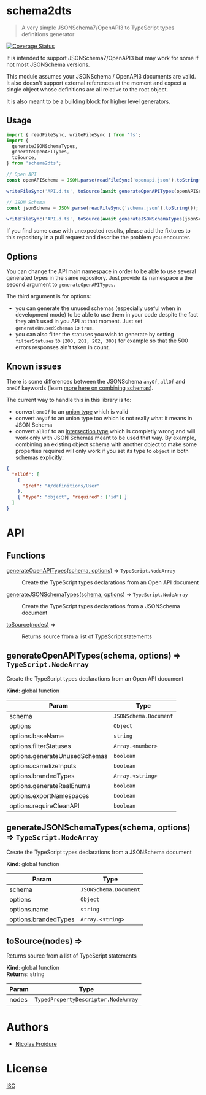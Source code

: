 [//]: # ( )
[//]: # (This file is automatically generated by a `metapak`)
[//]: # (module. Do not change it  except between the)
[//]: # (`content:start/end` flags, your changes would)
[//]: # (be overridden.)
[//]: # ( )
# schema2dts
> A very simple JSONSchema7/OpenAPI3 to TypeScript types definitions generator

[![Coverage Status](https://coveralls.io/repos/github/nfroidure/schema2dts/badge.svg?branch=main)](https://coveralls.io/github/nfroidure/schema2dts?branch=main)


[//]: # (::contents:start)

It is intended to support JSONSchema7/OpenAPI3 but may work for some if not most
JSONSchema versions.

This module assumes your JSONSchema / OpenAPI3 documents are valid. It also
doesn't support external references at the moment and expect a single object
whose definitions are all relative to the root object.

It is also meant to be a building block for higher level generators.

## Usage

```ts
import { readFileSync, writeFileSync } from 'fs';
import {
  generateJSONSchemaTypes,
  generateOpenAPITypes,
  toSource,
} from 'schema2dts';

// Open API
const openAPISchema = JSON.parse(readFileSync('openapi.json').toString());

writeFileSync('API.d.ts', toSource(await generateOpenAPITypes(openAPISchema)));

// JSON Schema
const jsonSchema = JSON.parse(readFileSync('schema.json').toString());

writeFileSync('API.d.ts', toSource(await generateJSONSchemaTypes(jsonSchema)));
```

If you find some case with unexpected results, please add the fixtures to this
repository in a pull request and describe the problem you encounter.

## Options

You can change the API main namespace in order to be able to use several
generated types in the same repository. Just provide its namespace a the second
argument to `generateOpenAPITypes`.

The third argument is for options:

- you can generate the unused schemas (especially useful when in development
  mode) to be able to use them in your code despite the fact they ain't used in
  you API at that moment. Just set `generateUnusedSchemas` to `true`.
- you can also filter the statuses you wish to generate by setting
  `filterStatuses` to `[200, 201, 202, 300]` for example so that the 500 errors
  responses ain't taken in count.

## Known issues

There is some differences between the JSONSchema `anyOf`, `allOf` and `oneOf`
keywords (learn
[more here on combining schemas](https://json-schema.org/understanding-json-schema/reference/combining.html)).

The current way to handle this in this library is to:

- convert `oneOf` to an
  [union type](https://www.typescriptlang.org/docs/handbook/unions-and-intersections.html#union-types)
  which is valid
- convert `anyOf` to an union type too which is not really what it means in JSON
  Schema
- convert `allOf` to an
  [intersection type](https://www.typescriptlang.org/docs/handbook/unions-and-intersections.html#intersection-types)
  which is completly wrong and will work only with JSON Schemas meant to be used
  that way. By example, combining an existing object schema with another object
  to make some properties required will only work if you set its type to
  `object` in both schemas explicitly:

```json
{
  "allOf": [
    {
      "$ref": "#/definitions/User"
    },
    { "type": "object", "required": ["id"] }
  ]
}
```

[//]: # (::contents:end)

# API
## Functions

<dl>
<dt><a href="#generateOpenAPITypes">generateOpenAPITypes(schema, options)</a> ⇒ <code>TypeScript.NodeArray</code></dt>
<dd><p>Create the TypeScript types declarations from an Open API document</p>
</dd>
<dt><a href="#generateJSONSchemaTypes">generateJSONSchemaTypes(schema, options)</a> ⇒ <code>TypeScript.NodeArray</code></dt>
<dd><p>Create the TypeScript types declarations from a JSONSchema document</p>
</dd>
<dt><a href="#toSource">toSource(nodes)</a> ⇒</dt>
<dd><p>Returns source from a list of TypeScript statements</p>
</dd>
</dl>

<a name="generateOpenAPITypes"></a>

## generateOpenAPITypes(schema, options) ⇒ <code>TypeScript.NodeArray</code>
Create the TypeScript types declarations from an Open API document

**Kind**: global function  

| Param | Type |
| --- | --- |
| schema | <code>JSONSchema.Document</code> | 
| options | <code>Object</code> | 
| options.baseName | <code>string</code> | 
| options.filterStatuses | <code>Array.&lt;number&gt;</code> | 
| options.generateUnusedSchemas | <code>boolean</code> | 
| options.camelizeInputs | <code>boolean</code> | 
| options.brandedTypes | <code>Array.&lt;string&gt;</code> | 
| options.generateRealEnums | <code>boolean</code> | 
| options.exportNamespaces | <code>boolean</code> | 
| options.requireCleanAPI | <code>boolean</code> | 

<a name="generateJSONSchemaTypes"></a>

## generateJSONSchemaTypes(schema, options) ⇒ <code>TypeScript.NodeArray</code>
Create the TypeScript types declarations from a JSONSchema document

**Kind**: global function  

| Param | Type |
| --- | --- |
| schema | <code>JSONSchema.Document</code> | 
| options | <code>Object</code> | 
| options.name | <code>string</code> | 
| options.brandedTypes | <code>Array.&lt;string&gt;</code> | 

<a name="toSource"></a>

## toSource(nodes) ⇒
Returns source from a list of TypeScript statements

**Kind**: global function  
**Returns**: string  

| Param | Type |
| --- | --- |
| nodes | <code>TypedPropertyDescriptor.NodeArray</code> | 


# Authors
- [Nicolas Froidure](https://insertafter.com/en/index.html)

# License
[ISC](https://github.com/nfroidure/schema2dts/blob/main/LICENSE)
